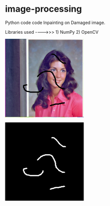 # image-processing

Python code code Inpainting on Damaged image.

Libraries used ---->>> 1) NumPy  2) OpenCV


![Test Image](https://github.com/harshadlokare/image-processing/blob/master/Damaged-Image.png)

![Image Mask](https://github.com/harshadlokare/image-processing/blob/master/Mask.png)

